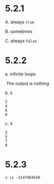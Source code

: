 # 5.2.1

A. always `true`

B. sometimes

C. always `false`

# 5.2.2

a. infinite loops

​	The output is nothing

b. `9`

```
2
4
6
8
```

c. `9`

```
3
5
7
9
```

# 5.2.3

```
x is -2147483648
```

